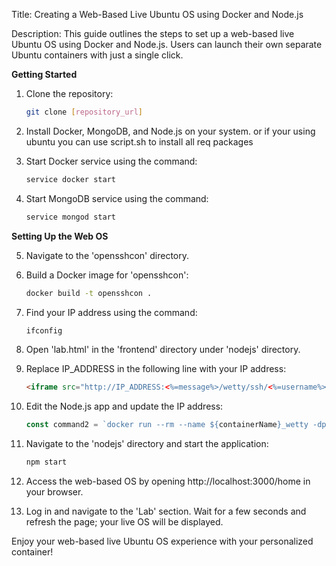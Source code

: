 
Title: Creating a Web-Based Live Ubuntu OS using Docker and Node.js

Description: This guide outlines the steps to set up a web-based live Ubuntu OS using Docker and Node.js. Users can launch their own separate Ubuntu containers with just a single click.

**Getting Started**

1. Clone the repository:
   ```bash
   git clone [repository_url]
   ```

2. Install Docker, MongoDB, and Node.js on your system. or if your using ubuntu you can use script.sh to install all req packages

3. Start Docker service using the command:
   ```bash
   service docker start
   ```

4. Start MongoDB service using the command:
   ```bash
   service mongod start
   ```

**Setting Up the Web OS**

5. Navigate to the 'opensshcon' directory.

6. Build a Docker image for 'opensshcon':
   ```bash
   docker build -t opensshcon .
   ```

7. Find your IP address using the command:
   ```bash
   ifconfig
   ```

8. Open 'lab.html' in the 'frontend' directory under 'nodejs' directory.

9. Replace IP_ADDRESS in the following line with your IP address:
   ```html
   <iframe src="http://IP_ADDRESS:<%=message%>/wetty/ssh/<%=username%>" frameborder="0" allowfullscreen></iframe>
   ```

10. Edit the Node.js app and update the IP address:
    ```javascript
    const command2 = `docker run --rm --name ${containerName}_wetty -dp ${port2}:3000 wettyoss/wetty --ssh-host=IP_ADDRESS --ssh-port=${port} --allow-iframe --iframe-allow-from=*`;
    ```

11. Navigate to the 'nodejs' directory and start the application:
    ```bash
    npm start
    ```

12. Access the web-based OS by opening http://localhost:3000/home in your browser.

13. Log in and navigate to the 'Lab' section. Wait for a few seconds and refresh the page; your live OS will be displayed.

Enjoy your web-based live Ubuntu OS experience with your personalized container!
